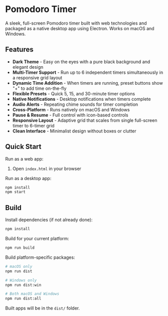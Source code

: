 # Pomodoro Timer

A sleek, full-screen Pomodoro timer built with web technologies and packaged as a native desktop app using Electron. Works on macOS and Windows.

## Features

- **Dark Theme** - Easy on the eyes with a pure black background and elegant design
- **Multi-Timer Support** - Run up to 6 independent timers simultaneously in a responsive grid layout
- **Dynamic Time Addition** - When timers are running, preset buttons show "+" to add time on-the-fly
- **Flexible Presets** - Quick 5, 15, and 30-minute timer options
- **Native Notifications** - Desktop notifications when timers complete
- **Audio Alerts** - Repeating chime sounds for timer completion
- **Cross-Platform** - Runs natively on macOS and Windows
- **Pause & Resume** - Full control with icon-based controls
- **Responsive Layout** - Adaptive grid that scales from single full-screen timer to 6-timer grid
- **Clean Interface** - Minimalist design without boxes or clutter

## Quick Start

Run as a web app:
1. Open `index.html` in your browser

Run as a desktop app:

```bash
npm install
npm start
```

## Build

Install dependencies (if not already done):
```bash
npm install
```

Build for your current platform:
```bash
npm run build
```

Build platform-specific packages:
```bash
# macOS only
npm run dist

# Windows only  
npm run dist:win

# Both macOS and Windows
npm run dist:all
```

Built apps will be in the `dist/` folder.